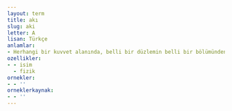 ```yaml
---
layout: term
title: akı
slug: aki
letter: A
lisan: Türkçe
anlamlar:
- Herhangi bir kuvvet alanında, belli bir düzlemin belli bir bölümünden geçtiği varsayılan güç çizgileri; seyelan
ozellikler:
- - isim
  - fizik
ornekler:
- - ''
orneklerkaynak:
- - ''
---
```

